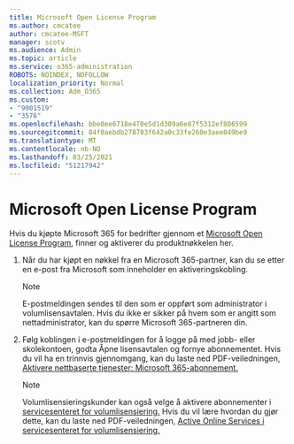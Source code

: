 ```yaml
---
title: Microsoft Open License Program
ms.author: cmcatee
author: cmcatee-MSFT
manager: scotv
ms.audience: Admin
ms.topic: article
ms.service: o365-administration
ROBOTS: NOINDEX, NOFOLLOW
localization_priority: Normal
ms.collection: Adm_O365
ms.custom:
- "9001519"
- "3576"
ms.openlocfilehash: bbe0ee6718e470e5d1d309a6e87f5312ef806599
ms.sourcegitcommit: 84f0aebdb278703f642a0c33fe260e3aee849be9
ms.translationtype: MT
ms.contentlocale: nb-NO
ms.lasthandoff: 03/25/2021
ms.locfileid: "51217942"
---
```

# <a name="microsoft-open-license-program"></a>Microsoft Open License Program

Hvis du kjøpte Microsoft 365 for bedrifter gjennom et [Microsoft Open License Program](https://go.microsoft.com/fwlink/p/?LinkID=613298), finner og aktiverer du produktnøkkelen her.

1. Når du har kjøpt en nøkkel fra en Microsoft 365-partner, kan du se etter en e-post fra Microsoft som inneholder en aktiveringskobling.

    > [!NOTE]
    > E-postmeldingen sendes til den som er oppført som administrator i volumlisensavtalen. Hvis du ikke er sikker på hvem som er angitt som nettadministrator, kan du spørre Microsoft 365-partneren din.
1. Følg koblingen i e-postmeldingen for å logge på med jobb- eller skolekontoen, godta Åpne lisensavtalen og fornye abonnementet. Hvis du vil ha en trinnvis gjennomgang, kan du laste ned PDF-veiledningen, [Aktivere nettbaserte tjenester: Microsoft 365-abonnement.](https://go.microsoft.com/fwlink/p/?LinkId=618100)

    > [!NOTE]
    > Volumlisensieringskunder kan også velge å aktivere abonnementer i [servicesenteret for volumlisensiering.](https://go.microsoft.com/fwlink/p/?LinkID=282016) Hvis du vil lære hvordan du gjør dette, kan du laste ned PDF-veiledningen, [Active Online Services i servicesenteret for volumlisensiering.](https://go.microsoft.com/fwlink/p/?LinkId=618096)
